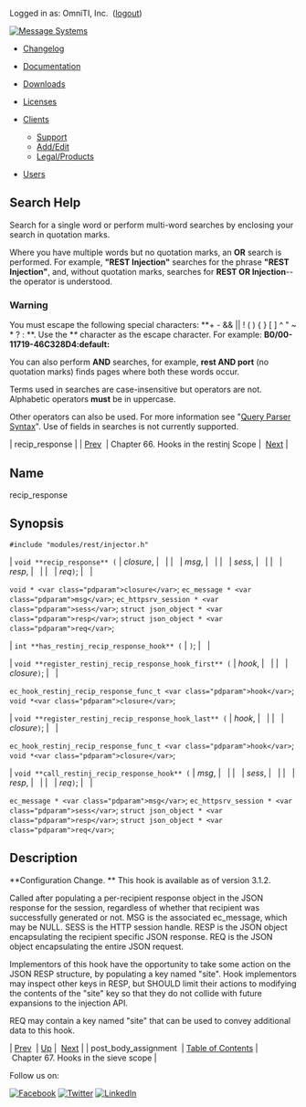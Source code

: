 Logged in as: OmniTI, Inc.  ([logout](https://support.messagesystems.com/logout.php))

[![Message Systems](https://support.messagesystems.com/images/ms-white205.png)](https://support.messagesystems.com/start.php) 

*   [Changelog](https://support.messagesystems.com/start.php?show=changelog)
*   [Documentation](https://support.messagesystems.com/docs/)
*   [Downloads](https://support.messagesystems.com/start.php)

*   [Licenses](https://support.messagesystems.com/license_summary.php)
*   <a href="">Clients</a>
    *   [Support](https://support.messagesystems.com/cs.php)
    *   [Add/Edit](https://support.messagesystems.com/edit_client.php)
    *   [Legal/Products](https://support.messagesystems.com/edit_products.php)
*   [Users](https://support.messagesystems.com/edit_customer.php)

## Search Help

Search for a single word or perform multi-word searches by enclosing your search in quotation marks.

Where you have multiple words but no quotation marks, an **OR** search is performed. For example, **"REST Injection"** searches for the phrase **"REST Injection"**, and, without quotation marks, searches for **REST OR Injection**--the operator is understood.

### Warning

You must escape the following special characters: **+ - && || ! ( ) { } [ ] ^ " ~ * ? : \**. Use the **\** character as the escape character. For example: **B0/00-11719-46C328D4\:default\:**

You can also perform **AND** searches, for example, **rest AND port** (no quotation marks) finds pages where both these words occur.

Terms used in searches are case-insensitive but operators are not. Alphabetic operators **must** be in uppercase.

Other operators can also be used. For more information see "[Query Parser Syntax](https://lucene.apache.org/core/old_versioned_docs/versions/3_0_0/queryparsersyntax.html)". Use of fields in searches is not currently supported.

| recip_response |
| [Prev](hooks.restinj.post_body_assignment.php)  | Chapter 66. Hooks in the restinj Scope |  [Next](hooks.sieve.php) |

<a name="hooks.restinj.recip_response"></a>
## Name

recip_response

## Synopsis

`#include "modules/rest/injector.h"`

| `void **recip_response** (` | <var class="pdparam">closure</var>, |   |
|   | <var class="pdparam">msg</var>, |   |
|   | <var class="pdparam">sess</var>, |   |
|   | <var class="pdparam">resp</var>, |   |
|   | <var class="pdparam">req</var>`)`; |   |

`void * <var class="pdparam">closure</var>`;
`ec_message * <var class="pdparam">msg</var>`;
`ec_httpsrv_session * <var class="pdparam">sess</var>`;
`struct json_object * <var class="pdparam">resp</var>`;
`struct json_object * <var class="pdparam">req</var>`;

| `int **has_restinj_recip_response_hook** (` | `)`; |   |

| `void **register_restinj_recip_response_hook_first** (` | <var class="pdparam">hook</var>, |   |
|   | <var class="pdparam">closure</var>`)`; |   |

`ec_hook_restinj_recip_response_func_t <var class="pdparam">hook</var>`;
`void *<var class="pdparam">closure</var>`;

| `void **register_restinj_recip_response_hook_last** (` | <var class="pdparam">hook</var>, |   |
|   | <var class="pdparam">closure</var>`)`; |   |

`ec_hook_restinj_recip_response_func_t <var class="pdparam">hook</var>`;
`void *<var class="pdparam">closure</var>`;

| `void **call_restinj_recip_response_hook** (` | <var class="pdparam">msg</var>, |   |
|   | <var class="pdparam">sess</var>, |   |
|   | <var class="pdparam">resp</var>, |   |
|   | <var class="pdparam">req</var>`)`; |   |

`ec_message * <var class="pdparam">msg</var>`;
`ec_httpsrv_session * <var class="pdparam">sess</var>`;
`struct json_object * <var class="pdparam">resp</var>`;
`struct json_object * <var class="pdparam">req</var>`;<a name="idp10425904"></a>
## Description

**Configuration Change. ** This hook is available as of version 3.1.2.

Called after populating a per-recipient response object in the JSON response for the session, regardless of whether that recipient was successfully generated or not. MSG is the associated ec_message, which may be NULL. SESS is the HTTP session handle. RESP is the JSON object encapsulating the recipient specific JSON response. REQ is the JSON object encapsulating the entire JSON request.

Implementors of this hook have the opportunity to take some action on the JSON RESP structure, by populating a key named "site". Hook implementors may inspect other keys in RESP, but SHOULD limit their actions to modifying the contents of the "site" key so that they do not collide with future expansions to the injection API.

REQ may contain a key named "site" that can be used to convey additional data to this hook.

| [Prev](hooks.restinj.post_body_assignment.php)  | [Up](hooks.restinj.php) |  [Next](hooks.sieve.php) |
| post_body_assignment  | [Table of Contents](index.php) |  Chapter 67. Hooks in the sieve scope |

Follow us on:

[![Facebook](https://support.messagesystems.com/images/icon-facebook.png)](http://www.facebook.com/messagesystems) [![Twitter](https://support.messagesystems.com/images/icon-twitter.png)](http://twitter.com/#!/MessageSystems) [![LinkedIn](https://support.messagesystems.com/images/icon-linkedin.png)](http://www.linkedin.com/company/message-systems)